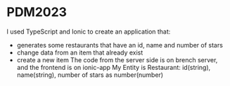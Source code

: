 # PDM2023
I used TypeScript and Ionic to create an application that:
  * generates some restaurants that have an id, name and number of stars
  * change data from an item that already exist
  * create a new item
The code from the server side is on brench server, and the frontend is on ionic-app
My Entity is Restaurant: id(string), name(string), number of stars as number(number)

